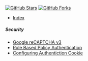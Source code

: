 [![GitHub Stars](https://shields.io/github/stars/LazZiya/BlogSamples?label=Stars&style=social)](https://github.com/LazZiya/BlogSamples)
[![GitHub Forks](https://shields.io/github/forks/LazZiya/BlogSamples?label=Forks&style=social)](https://github.com/LazZiya/BlogSamples)


- [Index][1]
##### Security
- [Google reCAPTCHA v3][2]
- [Role Based Policy Authentication][3]
- [Configuring Authentiction Cookie][4]


[1]:index.md
[2]:google-recaptcha-v3.md
[3]:role-based-authorization.md
[4]:configure-authentication-cookie.md